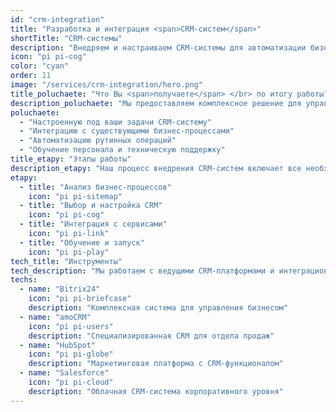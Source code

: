 ```yaml
---
id: "crm-integration"
title: "Разработка и интеграция <span>CRM-систем</span>"
shortTitle: "CRM-системы"
description: "Внедряем и настраиваем CRM-системы для автоматизации бизнес-процессов и повышения эффективности работы с клиентами"
icon: "pi pi-cog"
color: "cyan"
order: 11
image: "/services/crm-integration/hero.png"
title_poluchaete: "Что Вы <span>получаете</span> </br> по итогу работы?"
description_poluchaete: "Мы предоставляем комплексное решение для управления взаимоотношениями с клиентами:"
poluchaete:
  - "Настроенную под ваши задачи CRM-систему"
  - "Интеграцию с существующими бизнес-процессами"
  - "Автоматизацию рутинных операций"
  - "Обучение персонала и техническую поддержку"
title_etapy: "Этапы работы"
description_etapy: "Наш процесс внедрения CRM-систем включает все необходимые этапы"
etapy:
  - title: "Анализ бизнес-процессов"
    icon: "pi pi-sitemap"
  - title: "Выбор и настройка CRM"
    icon: "pi pi-cog"
  - title: "Интеграция с сервисами"
    icon: "pi pi-link"
  - title: "Обучение и запуск"
    icon: "pi pi-play"
tech_title: "Инструменты"
tech_description: "Мы работаем с ведущими CRM-платформами и интеграционными технологиями"
techs:
  - name: "Bitrix24"
    icon: "pi pi-briefcase"
    description: "Комплексная система для управления бизнесом"
  - name: "amoCRM"
    icon: "pi pi-users"
    description: "Специализированная CRM для отдела продаж"
  - name: "HubSpot"
    icon: "pi pi-globe"
    description: "Маркетинговая платформа с CRM-функционалом"
  - name: "Salesforce"
    icon: "pi pi-cloud"
    description: "Облачная CRM-система корпоративного уровня"
---
```

